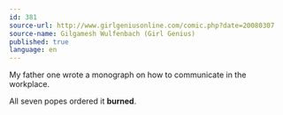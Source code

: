 ```yaml
---
id: 381
source-url: http://www.girlgeniusonline.com/comic.php?date=20080307
source-name: Gilgamesh Wulfenbach (Girl Genius)
published: true
language: en
---
```

My father one wrote a monograph on how to communicate in the workplace.

All seven popes ordered it **burned**.
